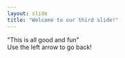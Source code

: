 ```yaml
---
layout: slide
title: "Welcome to our third slide!"
---
```

"This is all good and fun"<br>
Use the left arrow to go back!
